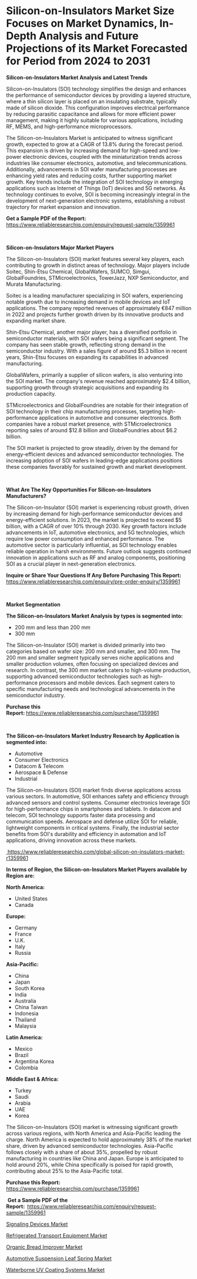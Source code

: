 <p><h1>Silicon-on-Insulators Market Size Focuses on Market Dynamics, In-Depth Analysis and Future Projections of its Market Forecasted for Period from 2024 to 2031</h1></p><p><strong>Silicon-on-Insulators Market Analysis and Latest Trends</strong></p>
<p><p>Silicon-on-Insulators (SOI) technology simplifies the design and enhances the performance of semiconductor devices by providing a layered structure, where a thin silicon layer is placed on an insulating substrate, typically made of silicon dioxide. This configuration improves electrical performance by reducing parasitic capacitance and allows for more efficient power management, making it highly suitable for various applications, including RF, MEMS, and high-performance microprocessors.</p><p>The Silicon-on-Insulators Market is anticipated to witness significant growth, expected to grow at a CAGR of 13.8% during the forecast period. This expansion is driven by increasing demand for high-speed and low-power electronic devices, coupled with the miniaturization trends across industries like consumer electronics, automotive, and telecommunications. Additionally, advancements in SOI wafer manufacturing processes are enhancing yield rates and reducing costs, further supporting market growth. Key trends include the integration of SOI technology in emerging applications such as Internet of Things (IoT) devices and 5G networks. As technology continues to evolve, SOI is becoming increasingly integral in the development of next-generation electronic systems, establishing a robust trajectory for market expansion and innovation.</p></p>
<p><strong>Get a Sample PDF of the Report:&nbsp;</strong> <a href="https://www.reliableresearchiq.com/enquiry/request-sample/1359961?utm_campaign=114&utm_medium=2&utm_source=Github&utm_content=ia&utm_term=18102024&utm_id=silicon-on-insulators">https://www.reliableresearchiq.com/enquiry/request-sample/1359961</a></p>
<p>&nbsp;</p>
<p><strong>Silicon-on-Insulators Major Market Players</strong></p>
<p><p>The Silicon-on-Insulators (SOI) market features several key players, each contributing to growth in distinct areas of technology. Major players include Soitec, Shin-Etsu Chemical, GlobalWafers, SUMCO, Simgui, GlobalFoundries, STMicroelectronics, TowerJazz, NXP Semiconductor, and Murata Manufacturing.</p><p>Soitec is a leading manufacturer specializing in SOI wafers, experiencing notable growth due to increasing demand in mobile devices and IoT applications. The company reported revenues of approximately €847 million in 2022 and projects further growth driven by its innovative products and expanding market share.</p><p>Shin-Etsu Chemical, another major player, has a diversified portfolio in semiconductor materials, with SOI wafers being a significant segment. The company has seen stable growth, reflecting strong demand in the semiconductor industry. With a sales figure of around $5.3 billion in recent years, Shin-Etsu focuses on expanding its capabilities in advanced manufacturing.</p><p>GlobalWafers, primarily a supplier of silicon wafers, is also venturing into the SOI market. The company's revenue reached approximately $2.4 billion, supporting growth through strategic acquisitions and expanding its production capacity.</p><p>STMicroelectronics and GlobalFoundries are notable for their integration of SOI technology in their chip manufacturing processes, targeting high-performance applications in automotive and consumer electronics. Both companies have a robust market presence, with STMicroelectronics reporting sales of around $12.8 billion and GlobalFoundries about $6.2 billion.</p><p>The SOI market is projected to grow steadily, driven by the demand for energy-efficient devices and advanced semiconductor technologies. The increasing adoption of SOI wafers in leading-edge applications positions these companies favorably for sustained growth and market development.</p></p>
<p>&nbsp;</p>
<p><strong>What Are The Key Opportunities For Silicon-on-Insulators Manufacturers?</strong></p>
<p><p>The Silicon-on-Insulator (SOI) market is experiencing robust growth, driven by increasing demand for high-performance semiconductor devices and energy-efficient solutions. In 2023, the market is projected to exceed $5 billion, with a CAGR of over 10% through 2030. Key growth factors include advancements in IoT, automotive electronics, and 5G technologies, which require low power consumption and enhanced performance. The automotive sector is particularly influential, as SOI technology enables reliable operation in harsh environments. Future outlook suggests continued innovation in applications such as RF and analog components, positioning SOI as a crucial player in next-generation electronics.</p></p>
<p><strong>Inquire or Share Your Questions If Any Before Purchasing This Report:</strong> <a href="https://www.reliableresearchiq.com/enquiry/pre-order-enquiry/1359961?utm_campaign=114&utm_medium=2&utm_source=Github&utm_content=ia&utm_term=18102024&utm_id=silicon-on-insulators">https://www.reliableresearchiq.com/enquiry/pre-order-enquiry/1359961</a></p>
<p>&nbsp;</p>
<p><strong>Market Segmentation</strong></p>
<p><strong>The Silicon-on-Insulators Market Analysis by types is segmented into:</strong></p>
<p><ul><li>200 mm and less than 200 mm</li><li>300 mm</li></ul></p>
<p><p>The Silicon-on-Insulator (SOI) market is divided primarily into two categories based on wafer size: 200 mm and smaller, and 300 mm. The 200 mm and smaller segment typically serves niche applications and smaller production volumes, often focusing on specialized devices and research. In contrast, the 300 mm market caters to high-volume production, supporting advanced semiconductor technologies such as high-performance processors and mobile devices. Each segment caters to specific manufacturing needs and technological advancements in the semiconductor industry.</p></p>
<p><strong>Purchase this Report:&nbsp;</strong><a href="https://www.reliableresearchiq.com/purchase/1359961?utm_campaign=114&utm_medium=2&utm_source=Github&utm_content=ia&utm_term=18102024&utm_id=silicon-on-insulators">https://www.reliableresearchiq.com/purchase/1359961</a></p>
<p>&nbsp;</p>
<p><strong>The Silicon-on-Insulators Market Industry Research by Application is segmented into:</strong></p>
<p><ul><li>Automotive</li><li>Consumer Electronics</li><li>Datacom & Telecom</li><li>Aerospace & Defense</li><li>Industrial</li></ul></p>
<p><p>The Silicon-on-Insulators (SOI) market finds diverse applications across various sectors. In automotive, SOI enhances safety and efficiency through advanced sensors and control systems. Consumer electronics leverage SOI for high-performance chips in smartphones and tablets. In datacom and telecom, SOI technology supports faster data processing and communication speeds. Aerospace and defense utilize SOI for reliable, lightweight components in critical systems. Finally, the industrial sector benefits from SOI's durability and efficiency in automation and IoT applications, driving innovation across these markets.</p></p>
<p><a href="https://www.reliableresearchiq.com/global-silicon-on-insulators-market-r1359961?utm_campaign=114&utm_medium=2&utm_source=Github&utm_content=ia&utm_term=18102024&utm_id=silicon-on-insulators">&nbsp;https://www.reliableresearchiq.com/global-silicon-on-insulators-market-r1359961</a></p>
<p><strong>In terms of Region, the Silicon-on-Insulators Market Players available by Region are:</strong></p>
<p>
    <p> <strong> North America: </strong>
        <ul>
            <li>United States</li>
            <li>Canada</li>
        </ul>
        </p> 
    <p> <strong> Europe: </strong>
        <ul>
            <li>Germany</li>
            <li>France</li>
            <li>U.K.</li>
            <li>Italy</li>
            <li>Russia</li>
        </ul>
        </p> 
    <p> <strong> Asia-Pacific: </strong>
        <ul>
            <li>China</li>
            <li>Japan</li>
            <li>South Korea</li>
            <li>India</li>
            <li>Australia</li>
            <li>China Taiwan</li>
            <li>Indonesia</li>
            <li>Thailand</li>
            <li>Malaysia</li>
        </ul>
        </p> 
    <p> <strong> Latin America: </strong>
        <ul>
            <li>Mexico</li>
            <li>Brazil</li>
            <li>Argentina Korea</li>
            <li>Colombia</li>
        </ul>
        </p> 
    <p> <strong> Middle East & Africa: </strong>
        <ul>
            <li>Turkey</li>
            <li>Saudi</li>
            <li>Arabia</li>
            <li>UAE</li>
            <li>Korea</li>
        </ul>
    </p>
    </p>
<p><p>The Silicon-on-Insulators (SOI) market is witnessing significant growth across various regions, with North America and Asia-Pacific leading the charge. North America is expected to hold approximately 38% of the market share, driven by advanced semiconductor technologies. Asia-Pacific follows closely with a share of about 35%, propelled by robust manufacturing in countries like China and Japan. Europe is anticipated to hold around 20%, while China specifically is poised for rapid growth, contributing about 25% to the Asia-Pacific total.</p></p>
<p><strong>Purchase this Report: </strong><a href="https://www.reliableresearchiq.com/purchase/1359961?utm_campaign=114&utm_medium=2&utm_source=Github&utm_content=ia&utm_term=18102024&utm_id=silicon-on-insulators">https://www.reliableresearchiq.com/purchase/1359961</a></p>
<p>&nbsp;<strong>Get a Sample PDF of the Report:&nbsp;&nbsp;</strong><a href="https://www.reliableresearchiq.com/enquiry/request-sample/1359961?utm_campaign=114&utm_medium=2&utm_source=Github&utm_content=ia&utm_term=18102024&utm_id=silicon-on-insulators">https://www.reliableresearchiq.com/enquiry/request-sample/1359961</a></p>
<p><strong></strong></p>
<p><p><a href="https://issuu.com/reportprime-2/docs/signaling-devices-market-size-2030._4f8791bc074ecb?utm_campaign=114&utm_medium=2&utm_source=Github&utm_content=ia&utm_term=18102024&utm_id=silicon-on-insulators">Signaling Devices Market</a></p><p><a href="https://www.linkedin.com/pulse/global-perspectives-refrigerated-transport-equipment-market-nipnc?utm_campaign=114&utm_medium=2&utm_source=Github&utm_content=ia&utm_term=18102024&utm_id=silicon-on-insulators">Refrigerated Transport Equipment Market</a></p><p><a href="https://www.linkedin.com/pulse/organic-bread-improver-market-revolution-2024-2031-trends-5zgve?utm_campaign=114&utm_medium=2&utm_source=Github&utm_content=ia&utm_term=18102024&utm_id=silicon-on-insulators">Organic Bread Improver Market</a></p><p><a href="https://github.com/pespeyervi/Market-Research-Report-List-1/blob/main/automotive-suspension-leaf-spring-market.md?utm_campaign=114&utm_medium=2&utm_source=Github&utm_content=ia&utm_term=18102024&utm_id=silicon-on-insulators">Automotive Suspension Leaf Spring Market</a></p><p><a href="https://github.com/erskinemm93/Market-Research-Report-List-1/blob/main/waterborne-uv-coating-systems-market.md?utm_campaign=114&utm_medium=2&utm_source=Github&utm_content=ia&utm_term=18102024&utm_id=silicon-on-insulators">Waterborne UV Coating Systems Market</a></p></p>